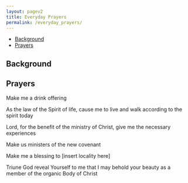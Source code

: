 ```yaml
---
layout: pagev2
title: Everyday Prayers
permalink: /everyday_prayers/
---
```

- [Background](#background)
- [Prayers](#prayers)

## Background

## Prayers

Make me a drink offering

As the law of the Spirit of life, cause me to live and walk according to the spirit today

Lord, for the benefit of the ministry of Christ, give me the necessary experiences

Make us ministers of the new covenant

Make me a blessing to [insert locality here]

Triune God reveal Yourself to me that I may behold your beauty as a member of the organic Body of Christ